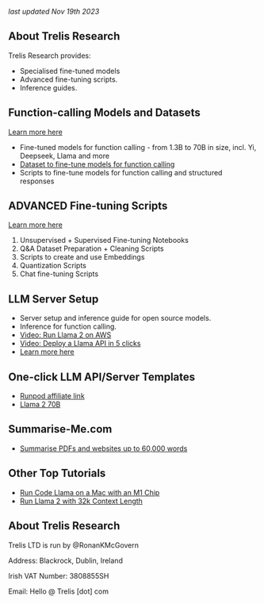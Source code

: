 *last updated Nov 19th 2023*
## About Trelis Research
Trelis Research provides:
- Specialised fine-tuned models
- Advanced fine-tuning scripts.
- Inference guides.

## Function-calling Models and Datasets

[Learn more here](https://trelis.com/function-calling/)

- Fine-tuned models for function calling - from 1.3B to 70B in size, incl. Yi, Deepseek, Llama and more
- [Dataset to fine-tune models for function calling](https://huggingface.co/datasets/Trelis/function_calling_extended)
- Scripts to fine-tune models for function calling and structured responses

## ADVANCED Fine-tuning Scripts

[Learn more here](https://trelis.com/advanced-fine-tuning-scripts/)

1. Unsupervised + Supervised Fine-tuning Notebooks
1. Q&A Dataset Preparation + Cleaning Scripts
1. Scripts to create and use Embeddings
1. Quantization Scripts
1. Chat fine-tuning Scripts

## LLM Server Setup
- Server setup and inference guide for open source models.
- Inference for function calling.
- [Video: Run Llama 2 on AWS](https://youtu.be/Ror2xOOA-VE)
- [Video: Deploy a Llama API in 5 clicks](https://youtu.be/dJ69gY0qRbg)
- [Learn more here](https://trelis.com/enterprise-server-api-and-inference-guide/)

## One-click LLM API/Server Templates
- [Runpod affiliate link](https://tinyurl.com/yjxbdc9w)
- [Llama 2 70B](https://tinyurl.com/2szykc6m)

## Summarise-Me.com
- [Summarise PDFs and websites up to 60,000 words](https://Summarise-Me.com)

## Other Top Tutorials
- [Run Code Llama on a Mac with an M1 Chip](https://www.youtube.com/watch?v=a1JlzUzHL-I)
- [Run Llama 2 with 32k Context Length](https://www.youtube.com/watch?v=ELax81LjFhU)

## About Trelis Research
Trelis LTD is run by @RonanKMcGovern

Address: Blackrock, Dublin, Ireland

Irish VAT Number: 3808855SH

Email: Hello @ Trelis [dot] com
